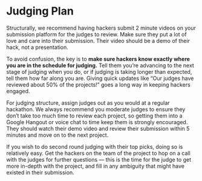 # Judging Plan

Structurally, we recommend having hackers submit 2 minute videos on your submission platform for the judges to review. Make sure they put a lot of love and care into their submission. Their video should be a demo of their hack, not a presentation. 

To avoid confusion, the key is to **make sure hackers know exactly where you are in the schedule for judging.** Tell them you’re advancing to the next stage of judging when you do, or if judging is taking longer than expected, tell them how far along you are. Giving quick updates like “Our judges have reviewed about 50% of the projects!” goes a long way in keeping hackers engaged.

For judging structure, assign judges out as you would at a regular hackathon. We always recommend you moderate judges to ensure they don’t take too much time to review each project, so getting them into a Google Hangout or voice chat to time keep them is strongly encouraged. They should watch their demo video and review their submission within 5 minutes and move on to the next project.

If you wish to do second round judging with their top picks, doing so is relatively easy. Get the hackers on the team of the project to hop on a call with the judges for further questions — this is the time for the judge to get more in-depth with the project, and fill in any ambiguity that might have existed in their submission.

